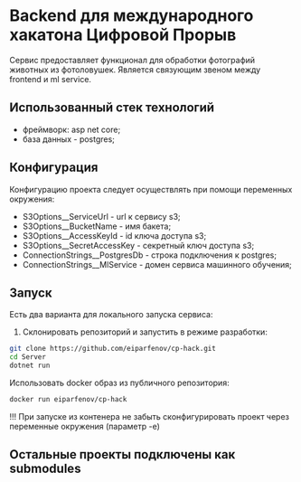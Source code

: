 # Backend для международного хакатона Цифровой Прорыв

Сервис предоставляет функционал для обработки фотографий животных из фотоловушек. Является связующим звеном между frontend и ml service.

## Использованный стек технологий
* фреймворк: asp net core;
* база данных - postgres;

## Конфигурация
Конфигурацию проекта следует осуществлять при помощи переменных окружения:

* S3Options__ServiceUrl - url к сервису s3;
* S3Options__BucketName - имя бакета;
* S3Options__AccessKeyId - id ключа доступа s3;
* S3Options__SecretAccessKey - секретный ключ доступа s3;
* ConnectionStrings__PostgresDb - строка подключения к postgres;
* ConnectionStrings__MlService - домен сервиса машинного обучения;

## Запуск
Есть два варианта для локального запуска сервиса:

1. Склонировать репозиторий и запустить в режиме разработки:
```bash
git clone https://github.com/eiparfenov/cp-hack.git
cd Server
dotnet run
```
Использовать docker образ из публичного репозитория:
```bash
docker run eiparfenov/cp-hack
```
!!! При запуске из контенера не забыть сконфигурировать проект через переменные окружения (параметр -e)

## Остальные проекты подключены как submodules
